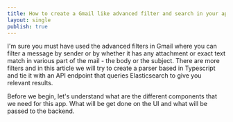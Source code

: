 ```yaml
---
title: How to create a Gmail like advanced filter and search in your app using Elasticsearch
layout: single
publish: true
---
```

I'm sure you must have used the advanced filters in Gmail where you can filter a message by sender or by whether it has any attachment or exact text match in various part of the mail - the body or the subject. There are more filters and in this article we will try to create a parser based in Typescript and tie it with an API endpoint that queries Elasticsearch to give you relevant results.

Before we begin, let's understand what are the different components that we need for this app. What will be get done on the UI and what will be passed to the backend.



